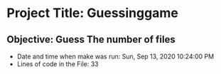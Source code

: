 # Project Title: Guessinggame 
## Objective: Guess The number of files 
- Date and time when make was run: 
Sun, Sep 13, 2020 10:24:00 PM
- Lines of code in the File: 
33
